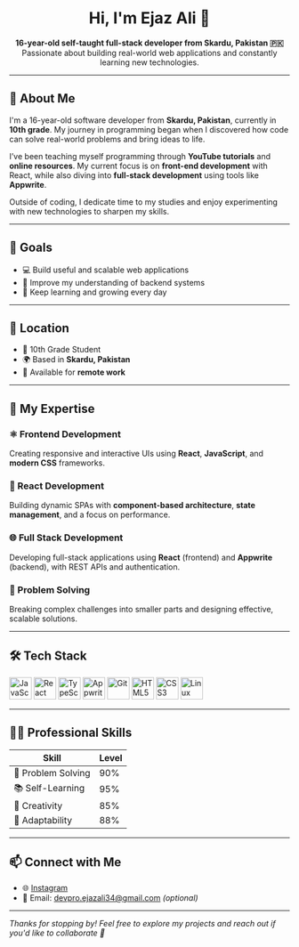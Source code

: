 <h1 align="center">Hi, I'm Ejaz Ali 👋</h1>
<p align="center">
  <strong>16-year-old self-taught full-stack developer from Skardu, Pakistan 🇵🇰</strong><br>
  Passionate about building real-world web applications and constantly learning new technologies.
</p>

---

## 🚀 About Me

I'm a 16-year-old software developer from **Skardu, Pakistan**, currently in **10th grade**. My journey in programming began when I discovered how code can solve real-world problems and bring ideas to life.

I’ve been teaching myself programming through **YouTube tutorials** and **online resources**. My current focus is on **front-end development** with React, while also diving into **full-stack development** using tools like **Appwrite**.

Outside of coding, I dedicate time to my studies and enjoy experimenting with new technologies to sharpen my skills.

---

## 🎯 Goals

- 💻 Build useful and scalable web applications
- 🚀 Improve my understanding of backend systems
- 🌱 Keep learning and growing every day

---

## 📍 Location

- 🏫 10th Grade Student  
- 🌍 Based in **Skardu, Pakistan**  
- 💼 Available for **remote work**

---

## 🧠 My Expertise

### ⚛️ Frontend Development
Creating responsive and interactive UIs using **React**, **JavaScript**, and **modern CSS** frameworks.

### 🔧 React Development
Building dynamic SPAs with **component-based architecture**, **state management**, and a focus on performance.

### 🌐 Full Stack Development
Developing full-stack applications using **React** (frontend) and **Appwrite** (backend), with REST APIs and authentication.

### 🧩 Problem Solving
Breaking complex challenges into smaller parts and designing effective, scalable solutions.

---

## 🛠️ Tech Stack

<p align="left">
  <img src="https://cdn.jsdelivr.net/gh/devicons/devicon/icons/javascript/javascript-original.svg" alt="JavaScript" width="40" height="40"/>
  <img src="https://cdn.jsdelivr.net/gh/devicons/devicon/icons/react/react-original.svg" alt="React" width="40" height="40"/>
  <img src="https://cdn.jsdelivr.net/gh/devicons/devicon/icons/typescript/typescript-original.svg" alt="TypeScript" width="40" height="40"/>
  <img src="https://avatars.githubusercontent.com/u/21317409?s=200&v=4" alt="Appwrite" width="40" height="40"/>
  <img src="https://cdn.jsdelivr.net/gh/devicons/devicon/icons/git/git-original.svg" alt="Git" width="40" height="40"/>
  <img src="https://cdn.jsdelivr.net/gh/devicons/devicon/icons/html5/html5-original.svg" alt="HTML5" width="40" height="40"/>
  <img src="https://cdn.jsdelivr.net/gh/devicons/devicon/icons/css3/css3-original.svg" alt="CSS3" width="40" height="40"/>
  <img src="https://cdn.jsdelivr.net/gh/devicons/devicon/icons/linux/linux-original.svg" alt="Linux" width="40" height="40"/>
</p>

---

## 🧑‍💻 Professional Skills

| Skill            | Level |
|------------------|-------|
| 🧠 Problem Solving   | 90%  |
| 📚 Self-Learning     | 95%  |
| 🎨 Creativity        | 85%  |
| 🔄 Adaptability      | 88%  |

---

## 📫 Connect with Me

- 🌐 [Instagram](https://instagram.com/ejazali__dev)  
- 📧 Email: devpro.ejazali34@gmail.com *(optional)*

---

*Thanks for stopping by! Feel free to explore my projects and reach out if you'd like to collaborate 🚀*
